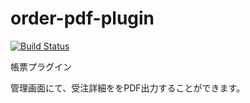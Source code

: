 # order-pdf-plugin
[![Build Status](https://travis-ci.org/EC-CUBE/order-pdf-plugin.svg?branch=master)](https://travis-ci.org/EC-CUBE/order-pdf-plugin)

帳票プラグイン

管理画面にて、受注詳細ををPDF出力することができます。
